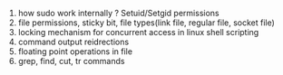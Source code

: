 1. how sudo work internally ? Setuid/Setgid permissions
2. file permissions, sticky bit, file types(link file, regular file, socket file)
3. locking mechanism for concurrent access in linux shell scripting
4. command output reidrections
5. floating point operations in file
6. grep, find, cut, tr commands
